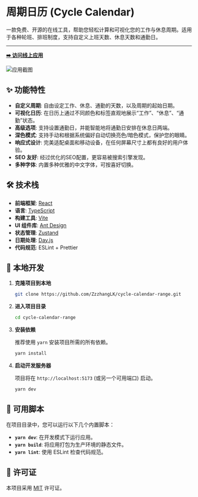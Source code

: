 # 周期日历 (Cycle Calendar)

一款免费、开源的在线工具，帮助您轻松计算和可视化您的工作与休息周期。适用于各种轮班、排班制度，支持自定义上班天数、休息天数和通勤日。

---

**[➡️ 访问线上应用](https://cycle-calendar-range.vercel.app/)**

![应用截图](https://cycle-calendar-range.vercel.app/screenshot.png) <!-- TODO: Replace with a real screenshot -->

## ✨ 功能特性

- **自定义周期**: 自由设定工作、休息、通勤的天数，以及周期的起始日期。
- **可视化日历**: 在日历上通过不同颜色和标签直观地展示“工作”、“休息”、“通勤”状态。
- **高级选项**: 支持设置通勤日，并能智能地将通勤日安排在休息日两端。
- **深色模式**: 支持手动和根据系统偏好自动切换亮色/暗色模式，保护您的眼睛。
- **响应式设计**: 完美适配桌面和移动设备，在任何屏幕尺寸上都有良好的用户体验。
- **SEO 友好**: 经过优化的SEO配置，更容易被搜索引擎发现。
- **多种字体**: 内置多种优雅的中文字体，可按喜好切换。

## 🛠️ 技术栈

- **前端框架**: [React](https://reactjs.org/)
- **语言**: [TypeScript](https://www.typescriptlang.org/)
- **构建工具**: [Vite](https://vitejs.dev/)
- **UI 组件库**: [Ant Design](https://ant.design/)
- **状态管理**: [Zustand](https://github.com/pmndrs/zustand)
- **日期处理**: [Day.js](https://day.js.org/)
- **代码规范**: ESLint + Prettier

## 🚀 本地开发

1. **克隆项目到本地**

   ```bash
   git clone https://github.com/ZzzhangLK/cycle-calendar-range.git
   ```

2. **进入项目目录**

   ```bash
   cd cycle-calendar-range
   ```

3. **安装依赖**

   推荐使用 `yarn` 安装项目所需的所有依赖。

   ```bash
   yarn install
   ```

4. **启动开发服务器**

   项目将在 `http://localhost:5173` (或另一个可用端口) 启动。

   ```bash
   yarn dev
   ```

## 📜 可用脚本

在项目目录中，您可以运行以下几个内置脚本：

- **`yarn dev`**: 在开发模式下运行应用。
- **`yarn build`**: 将应用打包为生产环境的静态文件。
- **`yarn lint`**: 使用 ESLint 检查代码规范。

## 📄 许可证

本项目采用 [MIT](https://opensource.org/licenses/MIT) 许可证。